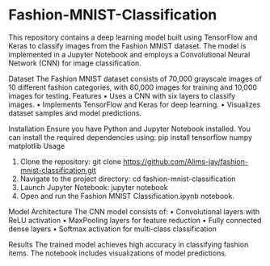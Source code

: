 # Fashion-MNIST-Classification

This repository contains a deep learning model built using TensorFlow and Keras to classify images from the Fashion MNIST dataset. The model is implemented in a Jupyter Notebook and employs a Convolutional Neural Network (CNN) for image classification.


Dataset
The Fashion MNIST dataset consists of 70,000 grayscale images of 10 different fashion categories, with 60,000 images for training and 10,000 images for testing.
Features
•	Uses a CNN with six layers to classify images.
•	Implements TensorFlow and Keras for deep learning.
•	Visualizes dataset samples and model predictions.


Installation
Ensure you have Python and Jupyter Notebook installed. You can install the required dependencies using:
pip install tensorflow numpy matplotlib
Usage
1.	Clone the repository:
git clone https://github.com/Alims-jay/fashion-mnist-classification.git
2.	Navigate to the project directory:
cd fashion-mnist-classification
3.	Launch Jupyter Notebook:
jupyter notebook
4.	Open and run the Fashion MNIST Classification.ipynb notebook.

   
Model Architecture
The CNN model consists of:
•	Convolutional layers with ReLU activation
•	MaxPooling layers for feature reduction
•	Fully connected dense layers
•	Softmax activation for multi-class classification


Results
The trained model achieves high accuracy in classifying fashion items. The notebook includes visualizations of model predictions.
